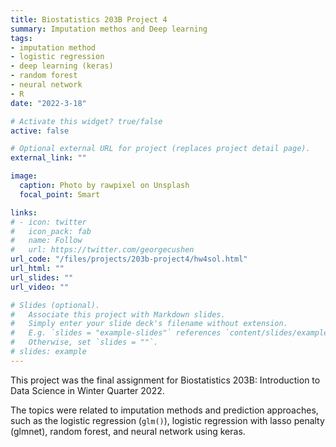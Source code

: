 ```yaml
---
title: Biostatistics 203B Project 4
summary: Imputation methos and Deep learning
tags:
- imputation method
- logistic regression
- deep learning (keras)
- random forest
- neural network
- R
date: "2022-3-18"

# Activate this widget? true/false
active: false

# Optional external URL for project (replaces project detail page).
external_link: ""

image:
  caption: Photo by rawpixel on Unsplash
  focal_point: Smart

links:
# - icon: twitter
#   icon_pack: fab
#   name: Follow
#   url: https://twitter.com/georgecushen
url_code: "/files/projects/203b-project4/hw4sol.html"
url_html: ""
url_slides: ""
url_video: ""

# Slides (optional).
#   Associate this project with Markdown slides.
#   Simply enter your slide deck's filename without extension.
#   E.g. `slides = "example-slides"` references `content/slides/example-slides.md`.
#   Otherwise, set `slides = ""`.
# slides: example
---
```

This project was the final assignment for Biostatistics 203B: Introduction to Data Science in Winter Quarter 2022.

The topics were related to imputation methods and prediction approaches, such as the logistic regression (`glm()`), logistic regression with lasso penalty (glmnet), random forest, and neural network using keras.
